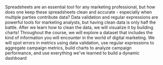 Spreadsheets are an essential tool for any marketing professional, but how does one keep these spreadsheets clean and accurate - especially when multiple parties contribute data? Data validation and regular expressions are powerful tools for marketing analysts, but having clean data is only half the battle. After we learn how to clean the data, we will visualize it by building charts! Throughout the course, we will explore a dataset that includes the kind of information you will encounter in the world of digital marketing. We will spot errors in metrics using data validation, use regular expressions to aggregate campaign metrics, build charts to analyze campaign performance, and use everything we've learned to build a dynamic dashboard
